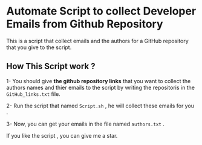 # Automate Script to collect Developer Emails from Github Repository

This is a script that collect emails and the authors for a GitHub repository that you give to the script.



## How This Script work ?

1- You should give <strong>the github repository links</strong> that you want to collect the authors names and thier emails to the script by writing the repositoris in the ``GitHub_links.txt`` file.

2- Run the script that named ``Script.sh`` , he will collect these emails for you .

3- Now, you can get your emails in the file named ``authors.txt`` .



If you like the script , you can give me a star.
